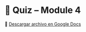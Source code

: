 # 🧠 Quiz – Module 4  
📄 [Descargar archivo en Google Docs](https://docs.google.com/document/d/1ei_ZEof-RqVYwRVrZ6ZwW6f-KqxB95CbgPwLn6wY1p4/edit?tab=t.0)
